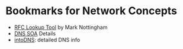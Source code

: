 # Bookmarks for Network Concepts

- [RFC Lookup Tool](https://everyrfc.org/) by Mark Nottingham
- [DNS SOA](https://intodns.com/) Details
- [intoDNS](https://intodns.com/): detailed DNS info
